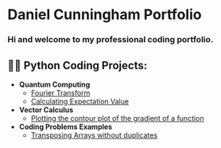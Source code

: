 <h1>Daniel Cunningham Portfolio 

### Hi and welcome to my professional coding portfolio.

<h2>👨‍💻 Python Coding Projects:</h2>

- <b>Quantum Computing</b>
  - [Fourier Transform](Fourier_Transform.md)
  - [Calculating Expectation Value](Calculating_Expectation_Value.md)
- <b>Vector Calculus</b>
  - [Plotting the contour plot of the gradient of a function](Contour_Plots.md)
- <b>Coding Problems Examples</b>
  - [Transposing Arrays without duplicates](Working_with_Arrays.md)


